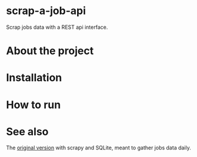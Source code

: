 # scrap-a-job-api
Scrap jobs data with a REST api interface.

# About the project

# Installation

# How to run

# See also
The [original version](https://github.com/NanoClem/scrap-a-job) with scrapy and SQLite, meant to gather jobs data daily.
